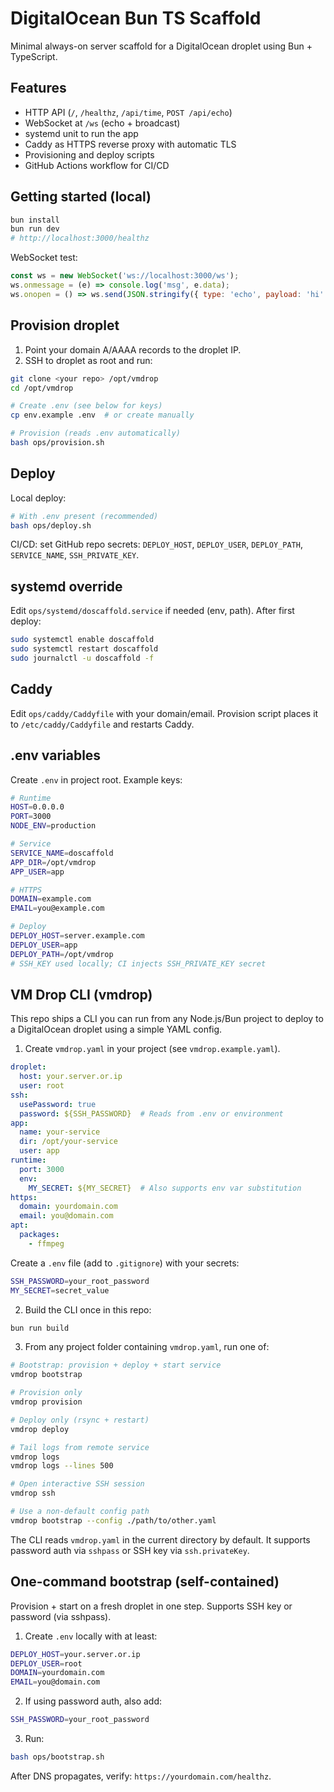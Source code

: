 # DigitalOcean Bun TS Scaffold

Minimal always-on server scaffold for a DigitalOcean droplet using Bun + TypeScript.

## Features

- HTTP API (`/`, `/healthz`, `/api/time`, `POST /api/echo`)
- WebSocket at `/ws` (echo + broadcast)
- systemd unit to run the app
- Caddy as HTTPS reverse proxy with automatic TLS
- Provisioning and deploy scripts
- GitHub Actions workflow for CI/CD

## Getting started (local)

```bash
bun install
bun run dev
# http://localhost:3000/healthz
```

WebSocket test:

```js
const ws = new WebSocket('ws://localhost:3000/ws');
ws.onmessage = (e) => console.log('msg', e.data);
ws.onopen = () => ws.send(JSON.stringify({ type: 'echo', payload: 'hi' }));
```

## Provision droplet

1. Point your domain A/AAAA records to the droplet IP.
2. SSH to droplet as root and run:

```bash
git clone <your repo> /opt/vmdrop
cd /opt/vmdrop

# Create .env (see below for keys)
cp env.example .env  # or create manually

# Provision (reads .env automatically)
bash ops/provision.sh
```

## Deploy

Local deploy:

```bash
# With .env present (recommended)
bash ops/deploy.sh
```

CI/CD: set GitHub repo secrets: `DEPLOY_HOST`, `DEPLOY_USER`, `DEPLOY_PATH`, `SERVICE_NAME`, `SSH_PRIVATE_KEY`.

## systemd override

Edit `ops/systemd/doscaffold.service` if needed (env, path). After first deploy:

```bash
sudo systemctl enable doscaffold
sudo systemctl restart doscaffold
sudo journalctl -u doscaffold -f
```

## Caddy

Edit `ops/caddy/Caddyfile` with your domain/email. Provision script places it to `/etc/caddy/Caddyfile` and restarts Caddy.

## .env variables

Create `.env` in project root. Example keys:

```bash
# Runtime
HOST=0.0.0.0
PORT=3000
NODE_ENV=production

# Service
SERVICE_NAME=doscaffold
APP_DIR=/opt/vmdrop
APP_USER=app

# HTTPS
DOMAIN=example.com
EMAIL=you@example.com

# Deploy
DEPLOY_HOST=server.example.com
DEPLOY_USER=app
DEPLOY_PATH=/opt/vmdrop
# SSH_KEY used locally; CI injects SSH_PRIVATE_KEY secret
```

## VM Drop CLI (vmdrop)

This repo ships a CLI you can run from any Node.js/Bun project to deploy to a DigitalOcean droplet using a simple YAML config.

1) Create `vmdrop.yaml` in your project (see `vmdrop.example.yaml`).

```yaml
droplet:
  host: your.server.or.ip
  user: root
ssh:
  usePassword: true
  password: ${SSH_PASSWORD}  # Reads from .env or environment
app:
  name: your-service
  dir: /opt/your-service
  user: app
runtime:
  port: 3000
  env:
    MY_SECRET: ${MY_SECRET}  # Also supports env var substitution
https:
  domain: yourdomain.com
  email: you@domain.com
apt:
  packages:
    - ffmpeg
```

Create a `.env` file (add to `.gitignore`) with your secrets:
```bash
SSH_PASSWORD=your_root_password
MY_SECRET=secret_value
```

2) Build the CLI once in this repo:

```bash
bun run build
```

3) From any project folder containing `vmdrop.yaml`, run one of:

```bash
# Bootstrap: provision + deploy + start service
vmdrop bootstrap

# Provision only
vmdrop provision

# Deploy only (rsync + restart)
vmdrop deploy

# Tail logs from remote service
vmdrop logs
vmdrop logs --lines 500

# Open interactive SSH session
vmdrop ssh

# Use a non-default config path
vmdrop bootstrap --config ./path/to/other.yaml
```

The CLI reads `vmdrop.yaml` in the current directory by default. It supports password auth via `sshpass` or SSH key via `ssh.privateKey`.

## One-command bootstrap (self-contained)

Provision + start on a fresh droplet in one step. Supports SSH key or password (via sshpass).

1) Create `.env` locally with at least:

```bash
DEPLOY_HOST=your.server.or.ip
DEPLOY_USER=root
DOMAIN=yourdomain.com
EMAIL=you@domain.com
```

2) If using password auth, also add:

```bash
SSH_PASSWORD=your_root_password
```

3) Run:

```bash
bash ops/bootstrap.sh
```

After DNS propagates, verify: `https://yourdomain.com/healthz`.
```


